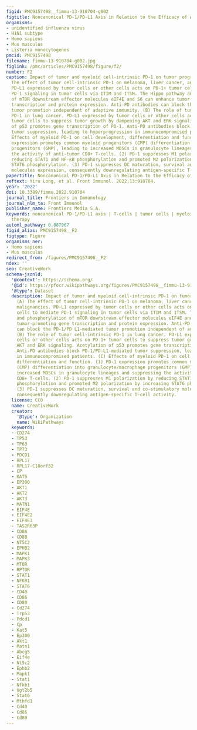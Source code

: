 ```yaml
---
figid: PMC9157498__fimmu-13-910704-g002
figtitle: Noncanonical PD-1/PD-L1 Axis in Relation to the Efficacy of Anti-PD Therapy
organisms:
- unidentified influenza virus
- H1N1 subtype
- Homo sapiens
- Mus musculus
- Listeria monocytogenes
pmcid: PMC9157498
filename: fimmu-13-910704-g002.jpg
figlink: /pmc/articles/PMC9157498/figure/f2/
number: F2
caption: Impact of tumor and myeloid cell-intrinsic PD-1 on tumor progression. (A)
  The effect of tumor cell-intrinsic PD-1 on melanoma, liver cancer, and other malignancies.
  PD-L1 expressed by tumor cells or other cells acts on PD-1+ tumor cells to mediate
  PD-1 signaling in tumor cells via ITIM and ITSM. The Hippo pathway and phosphorylation
  of mTOR downstream effector molecules eIF4E and S6 can enhance tumor-promoting gene
  transcription and protein expression. Anti-PD antibodies can block the PD-1/PD L1-mediated
  tumor promotion independent of adaptive immunity. (B) The role of tumor cell-intrinsic
  PD-1 in lung cancer. PD-L1 expressed by tumor cells or other cells acts on PD-1+
  tumor cells to suppress tumor growth by dampening AKT and ERK signaling. Acetylation
  of p53 promotes gene transcription of PD-1. Anti-PD antibodies block PD-1/PD-L1-mediated
  tumor suppression, leading to hyperprogression in immunocompromised patients. (C)
  Effects of myeloid PD-1 on cell development, differentiation and function. (1) PD-1
  expression promotes common myeloid progenitors (CMP) differentiation into granulocyte/macrophage
  progenitors (GMP), leading to increased MDSCs in granulocyte lineages and suppressing
  the activity of anti-tumor CD8+ T-cells. (2) PD-1 suppresses M1 polarization by
  reducing STAT1 and NF-κB phosphorylation and promoted M2 polarization by increasing
  STAT6 phosphorylation. (3) PD-1 suppresses DC maturation, survival and co-stimulatory
  molecules expression, consequently downregulating antigen-specific T-cell activity.
papertitle: Noncanonical PD-1/PD-L1 Axis in Relation to the Efficacy of Anti-PD Therapy.
reftext: Yiru Long, et al. Front Immunol. 2022;13:910704.
year: '2022'
doi: 10.3389/fimmu.2022.910704
journal_title: Frontiers in Immunology
journal_nlm_ta: Front Immunol
publisher_name: Frontiers Media S.A.
keywords: noncanonical PD-1/PD-L1 axis | T-cells | tumor cells | myeloid cells | anti-PD
  therapy
automl_pathway: 0.887967
figid_alias: PMC9157498__F2
figtype: Figure
organisms_ner:
- Homo sapiens
- Mus musculus
redirect_from: /figures/PMC9157498__F2
ndex: ''
seo: CreativeWork
schema-jsonld:
  '@context': https://schema.org/
  '@id': https://pfocr.wikipathways.org/figures/PMC9157498__fimmu-13-910704-g002.html
  '@type': Dataset
  description: Impact of tumor and myeloid cell-intrinsic PD-1 on tumor progression.
    (A) The effect of tumor cell-intrinsic PD-1 on melanoma, liver cancer, and other
    malignancies. PD-L1 expressed by tumor cells or other cells acts on PD-1+ tumor
    cells to mediate PD-1 signaling in tumor cells via ITIM and ITSM. The Hippo pathway
    and phosphorylation of mTOR downstream effector molecules eIF4E and S6 can enhance
    tumor-promoting gene transcription and protein expression. Anti-PD antibodies
    can block the PD-1/PD L1-mediated tumor promotion independent of adaptive immunity.
    (B) The role of tumor cell-intrinsic PD-1 in lung cancer. PD-L1 expressed by tumor
    cells or other cells acts on PD-1+ tumor cells to suppress tumor growth by dampening
    AKT and ERK signaling. Acetylation of p53 promotes gene transcription of PD-1.
    Anti-PD antibodies block PD-1/PD-L1-mediated tumor suppression, leading to hyperprogression
    in immunocompromised patients. (C) Effects of myeloid PD-1 on cell development,
    differentiation and function. (1) PD-1 expression promotes common myeloid progenitors
    (CMP) differentiation into granulocyte/macrophage progenitors (GMP), leading to
    increased MDSCs in granulocyte lineages and suppressing the activity of anti-tumor
    CD8+ T-cells. (2) PD-1 suppresses M1 polarization by reducing STAT1 and NF-κB
    phosphorylation and promoted M2 polarization by increasing STAT6 phosphorylation.
    (3) PD-1 suppresses DC maturation, survival and co-stimulatory molecules expression,
    consequently downregulating antigen-specific T-cell activity.
  license: CC0
  name: CreativeWork
  creator:
    '@type': Organization
    name: WikiPathways
  keywords:
  - CD274
  - TP53
  - TP63
  - TP73
  - PDCD1
  - RPL17
  - RPL17-C18orf32
  - CP
  - KAT5
  - EP300
  - AKT1
  - AKT2
  - AKT3
  - MATN1
  - EIF4E
  - EIF4E2
  - EIF4E3
  - TAS2R63P
  - CD8A
  - CD8B
  - NT5C2
  - EPHB2
  - MAPK1
  - MAPK3
  - MTOR
  - RPTOR
  - STAT1
  - NFKB1
  - STAT6
  - CD40
  - CD86
  - CD80
  - Cd274
  - Trp53
  - Pdcd1
  - Cp
  - Kat5
  - Ep300
  - Akt1
  - Matn1
  - Abcg5
  - Eif4e
  - Nt5c2
  - Ephb2
  - Mapk1
  - Stat1
  - Nfkb1
  - Ugt2b5
  - Stat6
  - Mthfd1
  - Cd40
  - Cd86
  - Cd80
---
```

